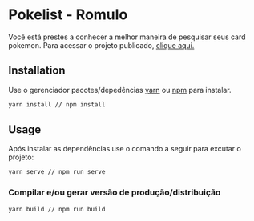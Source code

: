 # Pokelist - Romulo

Você está prestes a conhecer a melhor maneira de pesquisar seus card pokemon. Para acessar o projeto publicado, [clique aqui.](https://main.d23hpgabfm61rp.amplifyapp.com/)

## Installation

Use o gerenciador pacotes/depedências [yarn](https://yarnpkg.com/) ou [npm](https://www.npmjs.com/) para instalar.

```bash
yarn install // npm install
```

## Usage

Após instalar as dependências use o comando a seguir para excutar o projeto:

```bash
yarn serve // npm run serve
```

### Compilar e/ou gerar versão de produção/distribuição

```
yarn build // npm run build
```
